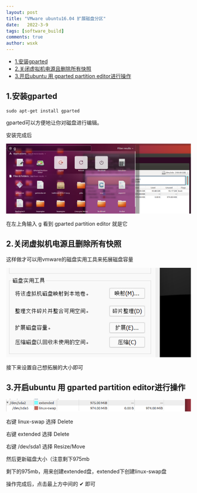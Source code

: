 ```yaml
---
layout: post
title: "VMware ubuntu16.04 扩展磁盘分区"
date:   2022-3-9
tags: [software_build]
comments: true
author: wsxk
---
```


- [1.安装gparted](#1安装gparted)
- [2.关闭虚拟机电源且删除所有快照](#2关闭虚拟机电源且删除所有快照)
- [3.开启ubuntu 用 gparted partition editor进行操作](#3开启ubuntu-用-gparted-partition-editor进行操作)


<!-- Google tag (gtag.js) -->
<script async src="https://www.googletagmanager.com/gtag/js?id=G-C22S5YSYL7"></script>
<script>
  window.dataLayer = window.dataLayer || [];
  function gtag(){dataLayer.push(arguments);}
  gtag('js', new Date());

  gtag('config', 'G-C22S5YSYL7');
</script>

## 1.安装gparted

    sudo apt-get install gparted

gparted可以方便地让你对磁盘进行编辑。

安装完成后

![](https://raw.githubusercontent.com/wsxk/wsxk_pictures/main/2022-3-9-ubuntu%E6%89%A9%E5%B1%95%E7%A3%81%E7%9B%98%E5%88%86%E5%8C%BA/1.png)

在左上角输入 g 看到 gparted partition editor 就是它

## 2.关闭虚拟机电源且删除所有快照

这样做才可以用vmware的磁盘实用工具来拓展磁盘容量

![](https://raw.githubusercontent.com/wsxk/wsxk_pictures/main/2022-3-9-ubuntu%E6%89%A9%E5%B1%95%E7%A3%81%E7%9B%98%E5%88%86%E5%8C%BA/2.png)

接下来设置自己想拓展的大小即可

## 3.开启ubuntu 用 gparted partition editor进行操作

![](https://raw.githubusercontent.com/wsxk/wsxk_pictures/main/2022-3-9-ubuntu%E6%89%A9%E5%B1%95%E7%A3%81%E7%9B%98%E5%88%86%E5%8C%BA/3.png)

右键 linux-swap 选择 Delete

右键 extended  选择 Delete

右键 /dev/sda1 选择 Resize/Move

然后更新磁盘大小（注意剩下975mb

剩下的975mb，用来创建extended盘，extended下创建linux-swap盘

操作完成后，点击最上方中间的 ✔ 即可

